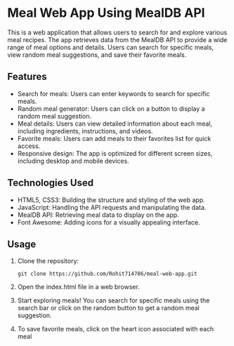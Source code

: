 # Meal Web App Using MealDB API

This is a web application that allows users to search for and explore various meal recipes. The app retrieves data from the MealDB API to provide a wide range of meal options and details. Users can search for specific meals, view random meal suggestions, and save their favorite meals.

## Features

- Search for meals: Users can enter keywords to search for specific meals.
- Random meal generator: Users can click on a button to display a random meal suggestion.
- Meal details: Users can view detailed information about each meal, including ingredients, instructions, and videos.
- Favorite meals: Users can add meals to their favorites list for quick access.
- Responsive design: The app is optimized for different screen sizes, including desktop and mobile devices.

## Technologies Used

- HTML5, CSS3: Building the structure and styling of the web app.
- JavaScript: Handling the API requests and manipulating the data.
- MealDB API: Retrieving meal data to display on the app.
- Font Awesome: Adding icons for a visually appealing interface.

## Usage

1. Clone the repository:

   ```shell
   git clone https://github.com/Rohit714786/meal-web-app.git

   ```

2. Open the index.html file in a web browser.

3. Start exploring meals! You can search for specific meals using the search bar or click on the random button to get a random meal suggestion.

4. To save favorite meals, click on the heart icon associated with each meal
